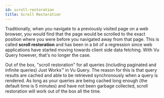 ```yaml
---
id: scroll-restoration
title: Scroll Restoration
---
```


Traditionally, when you navigate to a previously visited page on a web browser, you would find that the page would be scrolled to the exact position where you were before you navigated away from that page. This is called **scroll restoration** and has been in a bit of a regression since web applications have started moving towards client side data fetching. With Vu Query however, that's no longer the case.

Out of the box, "scroll restoration" for all queries (including paginated and infinite queries) Just Works™️ in Vu Query. The reason for this is that query results are cached and able to be retrieved synchronously when a query is rendered. As long as your queries are being cached long enough (the default time is 5 minutes) and have not been garbage collected, scroll restoration will work out of the box all the time.
